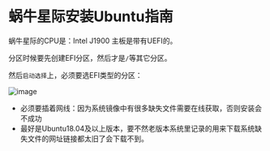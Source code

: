 # 蜗牛星际安装Ubuntu指南

蜗牛星际的CPU是：Intel J1900
主板是带有UEFI的。

分区时候要先创建EFI分区，然后才是`/`等其它分区。

然后`启动选择`上，必须要选EFI类型的分区：

![image](https://user-images.githubusercontent.com/14041622/60380729-e16ab600-9a7c-11e9-8d3b-6a7b9bff58a6.png)

- 必须要插着网线：因为系统镜像中有很多缺失文件需要在线获取，否则安装会不成功
- 最好是Ubuntu18.04及以上版本，要不然老版本系统里记录的用来下载系统缺失文件的网址链接都太旧了会下载不到。
